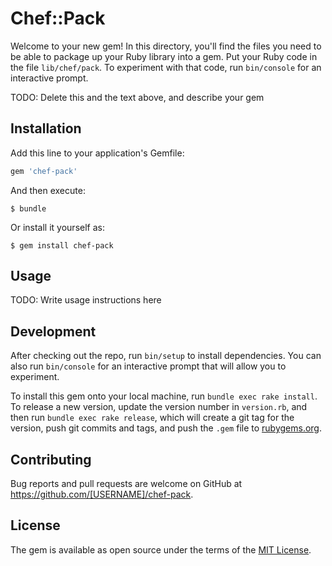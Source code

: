 # Chef::Pack

Welcome to your new gem! In this directory, you'll find the files you need to be able to package up your Ruby library into a gem. Put your Ruby code in the file `lib/chef/pack`. To experiment with that code, run `bin/console` for an interactive prompt.

TODO: Delete this and the text above, and describe your gem

## Installation

Add this line to your application's Gemfile:

```ruby
gem 'chef-pack'
```

And then execute:

    $ bundle

Or install it yourself as:

    $ gem install chef-pack

## Usage

TODO: Write usage instructions here

## Development

After checking out the repo, run `bin/setup` to install dependencies. You can also run `bin/console` for an interactive prompt that will allow you to experiment.

To install this gem onto your local machine, run `bundle exec rake install`. To release a new version, update the version number in `version.rb`, and then run `bundle exec rake release`, which will create a git tag for the version, push git commits and tags, and push the `.gem` file to [rubygems.org](https://rubygems.org).

## Contributing

Bug reports and pull requests are welcome on GitHub at https://github.com/[USERNAME]/chef-pack.


## License

The gem is available as open source under the terms of the [MIT License](http://opensource.org/licenses/MIT).

